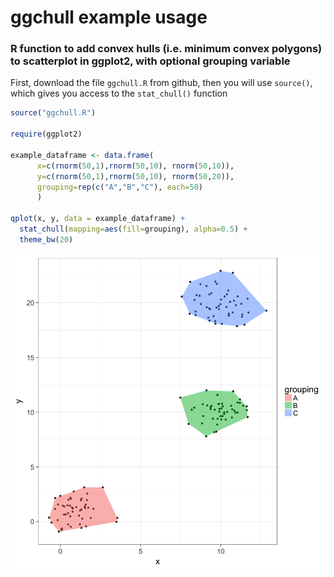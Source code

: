 # ggchull example usage
### R function to add convex hulls (i.e. minimum convex polygons) to scatterplot in ggplot2, with optional grouping variable

First, download the file `ggchull.R` from github, then you will use `source()`, which gives you access to the `stat_chull()` function



```r
source("ggchull.R")

require(ggplot2)

example_dataframe <- data.frame(
      x=c(rnorm(50,1),rnorm(50,10), rnorm(50,10)),
      y=c(rnorm(50,1),rnorm(50,10), rnorm(50,20)),
      grouping=rep(c("A","B","C"), each=50)
      )

qplot(x, y, data = example_dataframe) + 
  stat_chull(mapping=aes(fill=grouping), alpha=0.5) + 
  theme_bw(20)
```

![](README_files/figure-html/unnamed-chunk-1-1.png)<!-- -->
